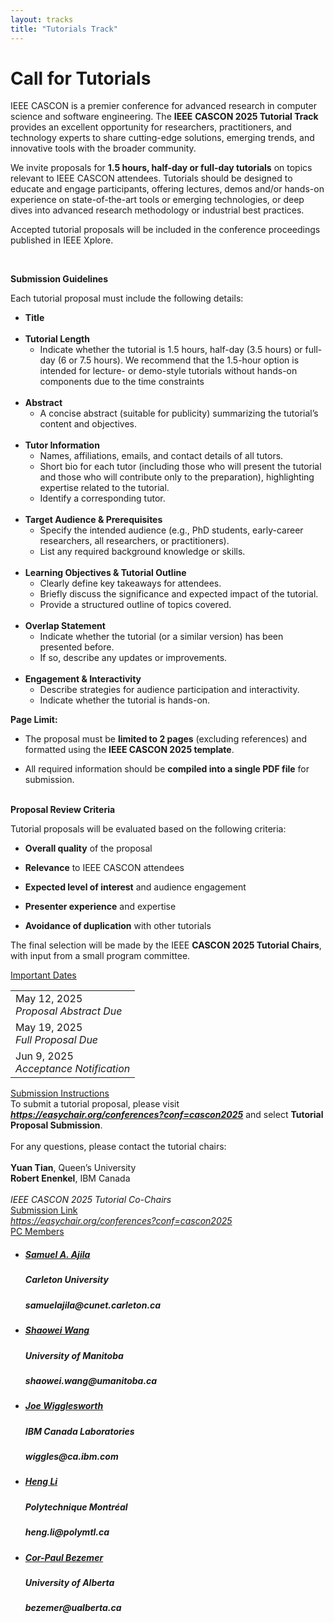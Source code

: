 ```yaml
---
layout: tracks
title: "Tutorials Track"
---
```


<div id="content" class="container"><div class="row">

<!-- TITLE -->
<div class="col-sm-7">
  <div class="row">
    <div class="col-sm-12">
      <div class="page-header"><h1>Call for Tutorials</h1></div>
    </div>
  </div>

<!-- BODY-->
<p><span style="font-weight: 400;">IEEE CASCON is a premier conference for advanced research in computer science and software engineering. The </span><strong>IEEE</strong> <strong>CASCON 2025 Tutorial Track</strong><span style="font-weight: 400;"> provides an excellent opportunity for researchers, practitioners, and technology experts to share cutting-edge solutions, emerging trends, and innovative tools with the broader community.&nbsp;</span></p>
<p><span style="font-weight: 400;">We invite proposals for </span><strong>1.5 hours, half-day or full-day tutorials</strong><span style="font-weight: 400;"> on topics relevant to IEEE CASCON attendees. Tutorials should be designed to educate and engage participants, offering lectures, demos and/or hands-on experience on state-of-the-art tools or emerging technologies, or deep dives into advanced research methodology or industrial best practices.&nbsp;</span></p>
<p><span style="font-weight: 400;">Accepted tutorial proposals will be included in the conference proceedings published in IEEE Xplore.&nbsp;</span></p>
<p><span style="font-weight: 400;">&nbsp;</span></p>
<p><strong>Submission Guidelines</strong><span style="font-weight: 400;">&nbsp;</span></p>
<p><span style="font-weight: 400;">Each tutorial proposal must include the following details:&nbsp;</span></p>


<ul>
<li><strong>Title</strong> <span style="font-weight: 400;"><br /></span><span style="font-weight: 400;">&nbsp;</span></li>
<li><strong>Tutorial Length</strong> <span style="font-weight: 400;">&nbsp;</span>
<ul>
<li><span style="font-weight: 400;">Indicate whether the tutorial is 1.5 hours, half-day (3.5 hours) or full-day (6 or 7.5 hours). We recommend that the 1.5-hour option is intended for lecture- or demo-style tutorials without hands-on components due to the time constraints</span><span style="font-weight: 400;"><br /></span><span style="font-weight: 400;">&nbsp;</span></li>
</ul>
</li>
<li><strong>Abstract</strong><span style="font-weight: 400;">&nbsp;</span>
<ul>
<li><span style="font-weight: 400;">A concise abstract (suitable for publicity) summarizing the tutorial&rsquo;s content and objectives. </span><span style="font-weight: 400;"><br /></span><span style="font-weight: 400;">&nbsp;</span></li>
</ul>
</li>
<li><strong>Tutor Information</strong><span style="font-weight: 400;">&nbsp;</span>
<ul>
<li><span style="font-weight: 400;">Names, affiliations, emails, and contact details of all tutors.&nbsp;</span></li>
<li><span style="font-weight: 400;">Short bio for each tutor (including those who will present the tutorial and those who will contribute only to the preparation), highlighting expertise related to the tutorial.&nbsp;</span></li>
<li><span style="font-weight: 400;">Identify a corresponding tutor. </span><span style="font-weight: 400;"><br /></span><span style="font-weight: 400;">&nbsp;</span></li>
</ul>
</li>
<li><strong>Target Audience &amp; Prerequisites</strong><span style="font-weight: 400;">&nbsp;</span>
<ul>
<li><span style="font-weight: 400;">Specify the intended audience (e.g., PhD students, early-career researchers, all researchers, or practitioners).&nbsp;</span></li>
<li><span style="font-weight: 400;">List any required background knowledge or skills. </span><span style="font-weight: 400;"><br /></span><span style="font-weight: 400;">&nbsp;</span></li>
</ul>
</li>
<li><strong>Learning Objectives &amp; Tutorial Outline</strong><span style="font-weight: 400;">&nbsp;</span>
<ul>
<li><span style="font-weight: 400;">Clearly define key takeaways for attendees.&nbsp;</span></li>
<li><span style="font-weight: 400;">Briefly discuss the significance and expected impact of the tutorial.&nbsp;</span></li>
<li><span style="font-weight: 400;">Provide a structured outline of topics covered. </span><span style="font-weight: 400;"><br /></span><span style="font-weight: 400;">&nbsp;</span></li>
</ul>
</li>
<li><strong>Overlap Statement</strong><span style="font-weight: 400;">&nbsp;</span>
<ul>
<li><span style="font-weight: 400;">Indicate whether the tutorial (or a similar version) has been presented before.&nbsp;</span></li>
<li><span style="font-weight: 400;">If so, describe any updates or improvements. </span><span style="font-weight: 400;"><br /></span><span style="font-weight: 400;">&nbsp;</span></li>
</ul>
</li>
<li><strong>Engagement &amp; Interactivity</strong><span style="font-weight: 400;">&nbsp;</span>
<ul>
<li><span style="font-weight: 400;">Describe strategies for audience participation and interactivity.&nbsp;</span></li>
<li><span style="font-weight: 400;">Indicate whether the tutorial is hands-on. </span><span style="font-weight: 400;"><br /></span></li>
</ul>
</li>
</ul>

<p><strong>Page Limit:</strong><span style="font-weight: 400;">&nbsp;</span></p>
<ul>
<li style="font-weight: 400;"><span style="font-weight: 400;">The proposal must be </span><strong>limited to 2 pages</strong><span style="font-weight: 400;"> (excluding references) and formatted using the </span><strong>IEEE CASCON 2025 template</strong><span style="font-weight: 400;">.&nbsp;</span></li>
</ul>
<ul>
<li style="font-weight: 400;"><span style="font-weight: 400;">All required information should be </span><strong>compiled into a single PDF file</strong><span style="font-weight: 400;"> for submission. </span><span style="font-weight: 400;"><br /></span><span style="font-weight: 400;">&nbsp;</span></li>
</ul>
<p><strong>Proposal Review Criteria</strong><span style="font-weight: 400;">&nbsp;</span></p>
<p><span style="font-weight: 400;">Tutorial proposals will be evaluated based on the following criteria:&nbsp;</span></p>
<ul>
<li style="font-weight: 400;"><strong>Overall quality</strong><span style="font-weight: 400;"> of the proposal&nbsp;</span></li>
</ul>
<ul>
<li style="font-weight: 400;"><strong>Relevance</strong><span style="font-weight: 400;"> to IEEE CASCON attendees&nbsp;</span></li>
</ul>
<ul>
<li style="font-weight: 400;"><strong>Expected level of interest</strong><span style="font-weight: 400;"> and audience engagement&nbsp;</span></li>
</ul>
<ul>
<li style="font-weight: 400;"><strong>Presenter experience</strong><span style="font-weight: 400;"> and expertise&nbsp;</span></li>
</ul>
<ul>
<li style="font-weight: 400;"><strong>Avoidance of duplication</strong><span style="font-weight: 400;"> with other tutorials&nbsp;</span></li>
</ul>
<p><span style="font-weight: 400;">The final selection will be made by the IEEE </span><strong>CASCON 2025 Tutorial Chairs</strong><span style="font-weight: 400;">, with input from a small program committee.&nbsp;</span></p>


</div>

<!-- SIDEBAR -->
<div class="col-sm-4 col-sm-offset-1 sidebar">
    <div class="panel panel-primary">
      <div class="panel-heading clearfix">
          <div class="panel-title">
              <span class="glyphicon glyphicon-bullhorn"></span> 
              <a href="#" class="navigate">Important Dates</a>
          </div>
      </div>
      <table class="table table-hover" id="important-dates">
        <tr href="{{ site.baseurl }}/tracks/tutorials" class="clickable-row">
            <td>May 12, 2025 <span title="" data-original-title="Timezone: AoE (UTC-12h)">
                <small><span class="glyphicon glyphicon-time"></span></small></span><br>
                <em class="text-primary">Proposal Abstract Due</em>
            </td>
        </tr>
        <tr href="{{ site.baseurl }}/tracks/tutorials" class="clickable-row">
            <td>May 19, 2025 <span title="" data-original-title="Timezone: AoE (UTC-12h)">
                <small><span class="glyphicon glyphicon-time"></span></small></span><br>
                <em class="text-primary">Full Proposal Due</em>
            </td>
        </tr>
                <tr href="{{ site.baseurl }}/tracks/tutorials" class="clickable-row">
            <td>Jun 9, 2025 <span title="" data-original-title="Timezone: AoE (UTC-12h)">
                <small><span class="glyphicon glyphicon-time"></span></small></span><br>
                <em class="text-primary">Acceptance Notification</em>
            </td>
        </tr>
      </table>
    </div> 
</div>


<!-- SUBMISSION INSTRUCTIONS SIDEBAR -->
<div class="col-sm-4 col-sm-offset-1 sidebar">
    <div class="panel panel-primary">
      <div class="panel-heading clearfix">
          <div class="panel-title">
              <span class="glyphicon glyphicon-info-sign"></span> 
              <a href="#" class="navigate">Submission Instructions</a>
          </div>
      </div>
      <div class="panel-body">
          To submit a tutorial proposal, please visit <strong><a href="https://easychair.org/conferences?conf=cascon2025"><em>https://easychair.org/conferences?conf=cascon2025</em></a></strong> and select <strong>Tutorial Proposal Submission</strong>.<br><br>
          For any questions, please contact the tutorial chairs:<br><br>
          <strong>Yuan Tian</strong>, Queen’s University<br>
          <strong>Robert Enenkel</strong>, IBM Canada<br><br>
          <em>IEEE CASCON 2025 Tutorial Co-Chairs</em>
      </div>
    </div> 
</div>

<!-- SUBMISSION LINK SIDEBAR -->
<div class="col-sm-4 col-sm-offset-1 sidebar">
    <div class="panel panel-primary">
      <div class="panel-heading clearfix">
          <div class="panel-title">
              <span class="glyphicon glyphicon-upload"></span> 
              <a href="#" class="navigate">Submission Link</a>
          </div>
      </div>
      <div class="panel-body text-center">
          <a href="https://easychair.org/conferences?conf=cascon2025"><em>https://easychair.org/conferences?conf=cascon2025</em></a>
      </div>
    </div> 
</div>

<div class="col-sm-4 col-sm-offset-1 sidebar">
  <div class="panel panel-primary">
    <div class="panel-heading clearfix">
      <div class="panel-title">
        <a href="#" class="navigate">
          PC Members
        </a>
      </div>
    </div>
    <ul class="list-group">
      <li class="list-group-item">
        <div class="media">
          <div class="media-body">
            <a href="#" class="navigate">
              <h5 class="media-heading">Samuel A. Ajila</h5>
            </a>
            <h5 class="media-heading text-black">Carleton University</h5>
            <h5 class="media-heading text-black">samuelajila@cunet.carleton.ca</h5>
          </div>
        </div>
      </li>
      <li class="list-group-item">
        <div class="media">
          <div class="media-body">
            <a href="#" class="navigate">
              <h5 class="media-heading">Shaowei Wang</h5>
            </a>
            <h5 class="media-heading text-black">University of Manitoba</h5>
            <h5 class="media-heading text-black">shaowei.wang@umanitoba.ca</h5>
          </div>
        </div>
      </li>
      <li class="list-group-item">
        <div class="media">
          <div class="media-body">
            <a href="#" class="navigate">
              <h5 class="media-heading">Joe Wigglesworth</h5>
            </a>
            <h5 class="media-heading text-black">IBM Canada Laboratories</h5>
            <h5 class="media-heading text-black">wiggles@ca.ibm.com</h5>
          </div>
        </div>
      </li>
      <li class="list-group-item">
        <div class="media">
          <div class="media-body">
            <a href="#" class="navigate">
              <h5 class="media-heading">Heng Li</h5>
            </a>
            <h5 class="media-heading text-black">Polytechnique Montréal</h5>
            <h5 class="media-heading text-black">heng.li@polymtl.ca</h5>
          </div>
        </div>
      </li>
      <li class="list-group-item">
        <div class="media">
          <div class="media-body">
            <a href="#" class="navigate">
              <h5 class="media-heading">Cor-Paul Bezemer</h5>
            </a>
            <h5 class="media-heading text-black">University of Alberta</h5>
            <h5 class="media-heading text-black">bezemer@ualberta.ca</h5>
          </div>
        </div>
      </li>
    </ul>
  </div>
</div>


</div>
